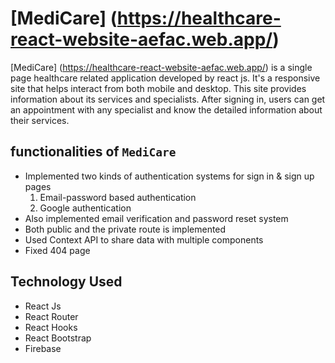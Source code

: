 # [MediCare] (https://healthcare-react-website-aefac.web.app/)

[MediCare] (https://healthcare-react-website-aefac.web.app/) is a single page healthcare related application developed by react js. 
It's a responsive site that helps interact from both mobile and desktop. This site provides information about its services and specialists. After signing in, users can get an appointment with any specialist and know the detailed information about their services.

## functionalities of `MediCare` 
- Implemented two kinds of authentication systems for sign in & sign up pages
    1. Email-password based authentication
    2. Google authentication 
- Also implemented email verification and password reset system
- Both public and the private route is implemented
- Used  Context API to share data with multiple components
- Fixed 404 page

## Technology Used
- React Js
- React Router
- React Hooks 
- React Bootstrap
- Firebase 



